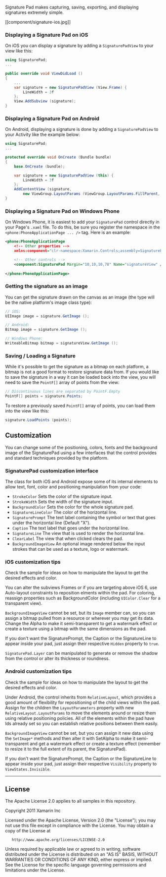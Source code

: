 Signature Pad makes capturing, saving, exporting, and displaying
signatures extremely simple.

[[component/signature-ios.jpg]]


### Displaying a Signature Pad on iOS

On iOS you can display a signature by adding a `SignaturePadView` to your view like this:

```csharp
using SignaturePad;
...

public override void ViewDidLoad ()
{
	...
	var signature = new SignaturePadView (View.Frame) {
		LineWidth = 3f
	};
	View.AddSubview (signature);
}
```

### Displaying a Signature Pad on Android
On Android, displaying a signature is done by adding a `SignaturePadView` to your Activity like the example below:

```csharp
using SignaturePad;
...

protected override void OnCreate (Bundle bundle)
{
	base.OnCreate (bundle);

	var signature = new SignaturePadView (this) {
		LineWidth = 3f
	};
	AddContentView (signature,
		new ViewGroup.LayoutParams (ViewGroup.LayoutParams.FillParent, ViewGroup.LayoutParams.FillParent));
}
```

### Displaying a Signature Pad on Windows Phone

On Windows Phone, it is easiest to add your `SignaturePad` control directly in your Page's `.xaml` file.  To do this, be sure you register the namespace in the `<phone:PhoneApplicationPage ... />` tag.  Here is an example:
```xml
<phone:PhoneApplicationPage 
	<!-- Other properties -->
    xmlns:component="clr-namespace:Xamarin.Controls;assembly=SignaturePad.WP7">

	<!-- Other controls -->
	<component:SignaturePad Margin="10,10,10,78" Name="signatureView" />
    
</phone:PhoneApplicationPage>
```

### Getting the signature as an image
You can get the signature drawn on the canvas as an image (the type will be the native platform's image class type):

```csharp
// iOS:
UIImage image = signature.GetImage ();

// Android:
Bitmap image = signature.GetImage ();

// Windows Phone:
WriteableBitmap bitmap = signatureView.GetImage ();
```

### Saving / Loading a Signature

While it's possible to get the signature as a bitmap on each platform, a bitmap is not a good format to restore signature data from.  If you would like to save the signature in a way it can be loaded back into the view, you will need to save the `PointF[]` array of points from the view:

```csharp
// Discontinuous lines are separated by PointF.Empty
PointF[] points = signature.Points;
```

To restore a previously saved `PointF[]` array of points, you can load them into the view like this:
```csharp
signature.LoadPoints (points);
```



Customization
-------------

You can change some of the positioning, colors, fonts and the background image of the SignaturePad
using a few interfaces that the control provides and standard techniques provided by the platform.

### SignaturePad customization interface

The class for both iOS and Android expose some of its internal elements to allow text, font, color and positioning manipulation from your code:

 - `StrokeColor` Sets the color of the signature input.
 - `StrokeWidth` Sets the width of the signature input.
 - `BackgroundColor` Sets the color for the whole signature pad.
 - `SignatureLineColor` The color of the horizontal line.
 - `SignaturePrompt` The text label containing the symbol or text that goes under the horizontal line (Default "X").
 - `Caption` The text label that goes under the horizontal line.
 - `SignatureLine` The view that is used to render the horizontal line.
 - `ClearLabel` The view that when clicked clears the pad.
 - `BackgroundImageView` An optional image rendered below the input strokes that can be used as a texture, logo or watermark.

### iOS customization tips

Check the sample for ideas on how to manipulate the layout to get the desired effects and color.

You can alter the subviews Frames or if you are targeting above iOS 6, use Auto-layout constraints to reposition elments within the pad. For coloring, reassign properties such as BackgroundColor (including `UIColor.Clear` for a transparent view).

`BackgroundImageView` cannot be set, but its `Image` member can, so you can assign a bitmap pulled from a resource or wherever you may get its data. Change the Alpha to make it semi-transparent to get a watermark effect or create a texture using a bitmap with the same dimensions as the pad.

If you don't want the SignaturePrompt, the Caption or the SignatureLine to appear inside your pad, just assign
their respective `Hidden` property to `true`.

`SignaturePad.Layer` can be manipulated to generate or remove the shadow from the control or alter its thickness or roundness.

### Android customization tips

Check the sample for ideas on how to manipulate the layout to get the desired effects and color.

Under Android, the control inherits from `RelativeLayout`, which provides a good amount of flexibility for repositioning of the child views within the pad. Assign for the children the `LayoutParameters` property with new `RelativeLayout.LayoutParams` to move the elements around or resize them using relative positioning policies. All of the elements within the pad have Ids already set so you can establish relative positions between them easily.

`BackgroundImageView` cannot be set, but you can assign it new data using the `SetImage*` methods and then alter it with SetAlpha to make it semi-transparent and get a watermark effect or create a texture effect (remember to resize it to the full extent of its parent, the SignaturePad).

If you don't want the SignaturePrompt, the Caption or the SignatureLine to appear inside your pad, just assign
their respective `Visibility` property to `ViewStates.Invisible`.



------------

## License

The Apache License 2.0 applies to all samples in this repository.

   Copyright 2011 Xamarin Inc

   Licensed under the Apache License, Version 2.0 (the "License");
   you may not use this file except in compliance with the License.
   You may obtain a copy of the License at

       http://www.apache.org/licenses/LICENSE-2.0

   Unless required by applicable law or agreed to in writing, software
   distributed under the License is distributed on an "AS IS" BASIS,
   WITHOUT WARRANTIES OR CONDITIONS OF ANY KIND, either express or implied.
   See the License for the specific language governing permissions and
   limitations under the License.